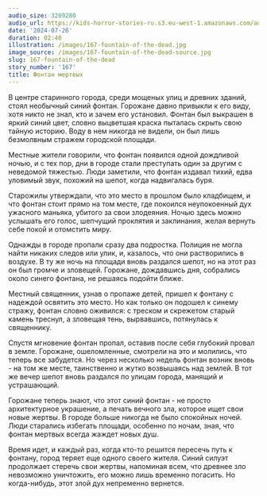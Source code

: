 ```yaml
---
audio_size: 3209280
audio_url: https://kids-horror-stories-ru.s3.eu-west-1.amazonaws.com/audio/167-fountain-of-the-dead.mp3
date: '2024-07-26'
duration: 02:40
illustration: /images/167-fountain-of-the-dead.jpg
image_source: /images/167-fountain-of-the-dead-source.jpg
slug: 167-fountain-of-the-dead
story_number: '167'
title: Фонтан мертвых
---
```


В центре старинного города, среди мощеных улиц и древних зданий, стоял необычный синий фонтан. Горожане давно привыкли к его виду, хотя никто не знал, кто и зачем его установил. Фонтан был выкрашен в яркий синий цвет, словно выцветшая краска пыталась скрыть свою тайную историю. Воду в нем никогда не видели, он был лишь безмолвным стражем городской площади.

Местные жители говорили, что фонтан появился одной дождливой ночью, и с тех пор, дни в городе стали преступать один за другим с неведомой тяжестью. Люди заметили, что фонтан издавал тихий, едва уловимый звук, похожий на шепот, когда надвигалась буря.

Старожилы утверждали, что это место в прошлом было кладбищем, и что фонтан стоит прямо на том месте, где покоился неупокоенный дух ужасного маньяка, убитого за свои злодеяния. Ночью здесь можно услышать его голос, шепчущий проклятия и заклинания, желая вернуть себе покой и отомстить миру.

Однажды в городе пропали сразу два подростка. Полиция не могла найти никаких следов или улик, и, казалось, что они растворились в воздухе. В ту же ночь на площади вновь раздался шепот, но на этот раз он был громче и зловещей. Горожане, дождавшись дня, собрались около синего фонтана, не решаясь подойти ближе.

Местный священник, узнав о пропаже детей, пришел к фонтану с надеждой освятить это место. Но как только он подошел к синему стражу, фонтан словно оживился: с треском и скрежетом старый камень треснул, а зловещая тень, вырвавшись, потянулась к священнику.

Спустя мгновение фонтан пропал, оставив после себя глубокий провал в земле. Горожане, ошеломленные, смотрели на это и молились, что теперь все забудется. Но через несколько недель фонтан возник вновь - на том же месте, таинственно и жутко возвышаясь над землей. В тот же вечер шепот вновь раздался по улицам города, манящий и устрашающий.

Горожане теперь знают, что этот синий фонтан - не просто архитектурное украшение, а печать вечного зла, которое ищет свои новые жертвы. В городе больше никогда не было спокойных ночей. Люди старались избегать площади, особенно по ночам, зная, что фонтан мертвых всегда жаждет новых душ.

Время идет, и каждый раз, когда кто-то решится пересечь путь к фонтану, город теряет еще одного своего жителя. Синий силуэт продолжает стеречь свои жертвы, напоминая всем, что древнее зло невозможно уничтожить, его можно лишь временно погасить. Но когда-нибудь, этот злой дух непременно вернется.